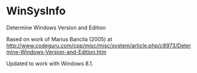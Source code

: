 # WinSysInfo
Determine Windows Version and Edition

Based on work of Marius Bancila (2005) at http://www.codeguru.com/cpp/misc/misc/system/article.php/c8973/Determine-Windows-Version-and-Edition.htm

Updated to work with Windows 8.1.
